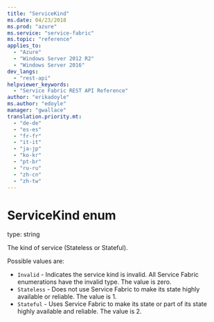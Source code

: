 ```yaml
---
title: "ServiceKind"
ms.date: 04/23/2018
ms.prod: "azure"
ms.service: "service-fabric"
ms.topic: "reference"
applies_to: 
  - "Azure"
  - "Windows Server 2012 R2"
  - "Windows Server 2016"
dev_langs: 
  - "rest-api"
helpviewer_keywords: 
  - "Service Fabric REST API Reference"
author: "erikadoyle"
ms.author: "edoyle"
manager: "gwallace"
translation.priority.mt: 
  - "de-de"
  - "es-es"
  - "fr-fr"
  - "it-it"
  - "ja-jp"
  - "ko-kr"
  - "pt-br"
  - "ru-ru"
  - "zh-cn"
  - "zh-tw"
---
```

# ServiceKind enum

type: string

The kind of service (Stateless or Stateful).

Possible values are: 

  - `Invalid` - Indicates the service kind is invalid. All Service Fabric enumerations have the invalid type. The value is zero.
  - `Stateless` - Does not use Service Fabric to make its state highly available or reliable. The value is 1.
  - `Stateful` - Uses Service Fabric to make its state or part of its state highly available and reliable. The value is 2.

